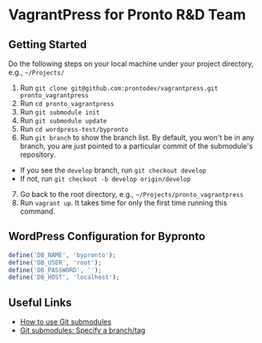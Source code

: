 VagrantPress for Pronto R&D Team
================================

Getting Started
---------------

Do the following steps on your local machine under your project directory, e.g., `~/Projects/`

1. Run `git clone git@github.com:prontodev/vagrantpress.git pronto_vagrantpress`
2. Run `cd pronto_vagrantpress`
3. Run `git submodule init`
4. Run `git submodule update`
5. Run `cd wordpress-test/bypronto`
6. Run `git branch` to show the branch list. By default, you won't be in any branch, you are just pointed to a particular commit of the submodule's repository.
  * If you see the `develop` branch, run `git checkout develop`
  * If not, run `git checkout -b develop origin/develop`
7. Go back to the root directory, e.g., `~/Projects/pronto_vagrantpress`
8. Run `vagrant up`. It takes time for only the first time running this command.

WordPress Configuration for Bypronto
------------------------------------
```php
define('DB_NAME', 'bypronto');
define('DB_USER', 'root');
define('DB_PASSWORD', '');
define('DB_HOST', 'localhost');
```

Useful Links
------------

* [How to use Git submodules](http://joncairns.com/2011/10/how-to-use-git-submodules/)
* [Git submodules: Specify a branch/tag](http://stackoverflow.com/questions/1777854/git-submodules-specify-a-branch-tag)
